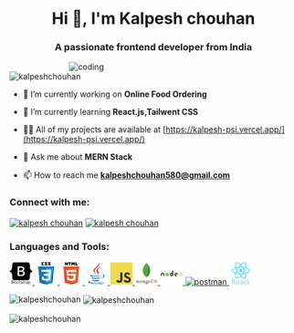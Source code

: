 <h1 align="center">Hi 👋, I'm Kalpesh chouhan</h1>
<h3 align="center">A passionate frontend developer from India</h3>

<img align="right" alt="coding" width="400" src="https://raw.githubusercontent.com/TheDudeThatCode/TheDudeThatCode/master/Assets/Developer.gif">

<p align="left"> <img src="https://komarev.com/ghpvc/?username=kalpeshchouhan&label=Profile%20views&color=0e75b6&style=flat" alt="kalpeshchouhan" /> </p>

- 🔭 I’m currently working on **Online Food Ordering**

- 🌱 I’m currently learning **React.js,Tailwent CSS**

- 👨‍💻 All of my projects are available at [https://kalpesh-psi.vercel.app/](https://kalpesh-psi.vercel.app/)

- 💬 Ask me about **MERN Stack**

- 📫 How to reach me **kalpeshchouhan580@gmail.com**

<h3 align="left">Connect with me:</h3>
<p align="left">
<a href="https://linkedin.com/in/kalpesh chouhan" target="blank"><img align="center" src="https://raw.githubusercontent.com/rahuldkjain/github-profile-readme-generator/master/src/images/icons/Social/linked-in-alt.svg" alt="kalpesh chouhan" height="30" width="40" /></a>
<a href="https://www.youtube.com/c/kalpesh chouhan" target="blank"><img align="center" src="https://raw.githubusercontent.com/rahuldkjain/github-profile-readme-generator/master/src/images/icons/Social/youtube.svg" alt="kalpesh chouhan" height="30" width="40" /></a>
</p>

<h3 align="left">Languages and Tools:</h3>
<p align="left"> <a href="https://getbootstrap.com" target="_blank" rel="noreferrer"> <img src="https://raw.githubusercontent.com/devicons/devicon/master/icons/bootstrap/bootstrap-plain-wordmark.svg" alt="bootstrap" width="40" height="40"/> </a> <a href="https://www.w3schools.com/css/" target="_blank" rel="noreferrer"> <img src="https://raw.githubusercontent.com/devicons/devicon/master/icons/css3/css3-original-wordmark.svg" alt="css3" width="40" height="40"/> </a> <a href="https://www.w3.org/html/" target="_blank" rel="noreferrer"> <img src="https://raw.githubusercontent.com/devicons/devicon/master/icons/html5/html5-original-wordmark.svg" alt="html5" width="40" height="40"/> </a> <a href="https://www.java.com" target="_blank" rel="noreferrer"> <img src="https://raw.githubusercontent.com/devicons/devicon/master/icons/java/java-original.svg" alt="java" width="40" height="40"/> </a> <a href="https://developer.mozilla.org/en-US/docs/Web/JavaScript" target="_blank" rel="noreferrer"> <img src="https://raw.githubusercontent.com/devicons/devicon/master/icons/javascript/javascript-original.svg" alt="javascript" width="40" height="40"/> </a> <a href="https://www.mongodb.com/" target="_blank" rel="noreferrer"> <img src="https://raw.githubusercontent.com/devicons/devicon/master/icons/mongodb/mongodb-original-wordmark.svg" alt="mongodb" width="40" height="40"/> </a> <a href="https://nodejs.org" target="_blank" rel="noreferrer"> <img src="https://raw.githubusercontent.com/devicons/devicon/master/icons/nodejs/nodejs-original-wordmark.svg" alt="nodejs" width="40" height="40"/> </a> <a href="https://postman.com" target="_blank" rel="noreferrer"> <img src="https://www.vectorlogo.zone/logos/getpostman/getpostman-icon.svg" alt="postman" width="40" height="40"/> </a> <a href="https://reactjs.org/" target="_blank" rel="noreferrer"> <img src="https://raw.githubusercontent.com/devicons/devicon/master/icons/react/react-original-wordmark.svg" alt="react" width="40" height="40"/> </a> </p>

<p><img align="left" src="https://github-readme-stats.vercel.app/api/top-langs?username=kalpeshchouhan&show_icons=true&locale=en&layout=compact" alt="kalpeshchouhan" /></p>

<p>&nbsp;<img align="center" src="https://github-readme-stats.vercel.app/api?username=kalpeshchouhan&show_icons=true&locale=en" alt="kalpeshchouhan" /></p>

<p><img align="center" src="https://github-readme-streak-stats.herokuapp.com/?user=kalpeshchouhan&" alt="kalpeshchouhan" /></p>
